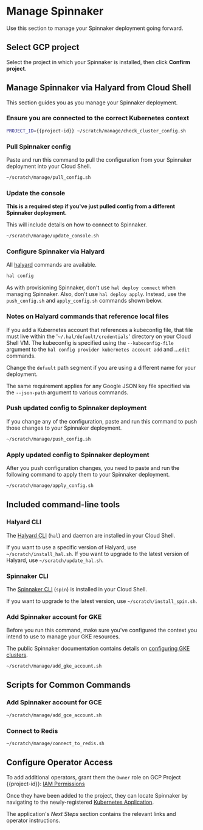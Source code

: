 # Manage Spinnaker

Use this section to manage your Spinnaker deployment going forward.

## Select GCP project

Select the project in which your Spinnaker is installed, then click **Confirm
project**.

<walkthrough-project-billing-setup>
</walkthrough-project-billing-setup>

## Manage Spinnaker via Halyard from Cloud Shell

This section guides you as you manage your Spinnaker deployment.

### Ensure you are connected to the correct Kubernetes context

```bash
PROJECT_ID={{project-id}} ~/scratch/manage/check_cluster_config.sh
```

### Pull Spinnaker config

Paste and run this command to pull the configuration from your Spinnaker
deployment into your Cloud Shell.


```bash
~/scratch/manage/pull_config.sh
```

### Update the console

**This is a required step if you've just pulled config from a different Spinnaker deployment.**

This will include details on how to connect to Spinnaker.

```bash
~/scratch/manage/update_console.sh
```

### Configure Spinnaker via Halyard

All [halyard](https://www.spinnaker.io/reference/halyard/commands/) commands are available.

```bash
hal config
```

As with provisioning Spinnaker, don't use `hal deploy connect` when managing
Spinnaker. Also, don't use `hal deploy apply`. Instead, use the `push_config.sh`
and `apply_config.sh` commands shown below.

### Notes on Halyard commands that reference local files

If you add a Kubernetes account that references a kubeconfig file, that file must live within
the '`~/.hal/default/credentials`' directory on your Cloud Shell VM. The
kubeconfig is specified using the `--kubeconfig-file` argument to the
`hal config provider kubernetes account add` and ...`edit` commands.

Change the `default` path segment if you are using a different name for your deployment.

The same requirement applies for any Google JSON key file specified via the
`--json-path` argument to various commands.

### Push updated config to Spinnaker deployment

If you change any of the configuration, paste and run this command to push
those changes to your Spinnaker deployment.

```bash
~/scratch/manage/push_config.sh
```

### Apply updated config to Spinnaker deployment

After you push configuration changes, you need to paste and run the following
command to apply them to your Spinnaker deployment.

```bash
~/scratch/manage/apply_config.sh
```

## Included command-line tools

### Halyard CLI

The [Halyard CLI](https://www.spinnaker.io/reference/halyard/) (`hal`) and
daemon are installed in your Cloud Shell.

If you want to use a specific version of Halyard, use `~/scratch/install_hal.sh`.
If you want to upgrade to the latest version of Halyard, use `~/scratch/update_hal.sh`.

### Spinnaker CLI

The [Spinnaker CLI](https://www.spinnaker.io/guides/spin/app/) 
(`spin`) is installed in your Cloud Shell.

If you want to upgrade to the latest version, use `~/scratch/install_spin.sh`.

### Add Spinnaker account for GKE

Before you run this command, make sure you've configured the context you intend
to use to manage your GKE resources.

The public Spinnaker documentation contains details on [configuring GKE
clusters](https://www.spinnaker.io/setup/install/providers/kubernetes-v2/gke/).

```bash
~/scratch/manage/add_gke_account.sh
```
## Scripts for Common Commands

### Add Spinnaker account for GCE

```bash
~/scratch/manage/add_gce_account.sh
```

### Connect to Redis

```bash
~/scratch/manage/connect_to_redis.sh
```

## Configure Operator Access

To add additional operators, grant them the `Owner` role on GCP Project {{project-id}}: [IAM Permissions](https://console.developers.google.com/iam-admin/iam?project={{project-id}})

Once they have been added to the project, they can locate Spinnaker by navigating to the newly-registered [Kubernetes Application](https://console.developers.google.com/kubernetes/application/$ZONE/$DEPLOYMENT_NAME/spinnaker/$DEPLOYMENT_NAME?project={{project-id}}).

The application's *Next Steps* section contains the relevant links and operator instructions.

